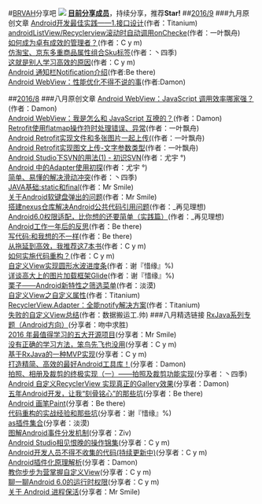 #[BRVAH](https://github.com/CymChad/BaseRecyclerViewAdapterHelper)分享吧
![](https://github.com/CymChad/BRVAHST/blob/master/share.png)
**[目前分享成员](https://github.com/CymChad/BRVAHST/blob/master/Member.md)**，持续分享，推荐**Star!**
##[2016/9](https://github.com/CymChad/BRVAHST/blob/master/September.md)
###九月原创文章
[Android开发最佳实践——1.接口设计](http://loshine.me/2016/09/01/android-best-practice-p1-interface-design/)(作者：Titanium)  
[androidListView/Recyclerview滚动时自动调用onChecke](http://blog.csdn.net/jdsjlzx/article/details/52426868)(作者：一叶飘舟)  
[如何成为卓有成效的管理者？](http://www.jianshu.com/p/9240d7cbbb37)(作者：C y m)  
[仿淘宝、京东多重商品属性组合Sku标签](http://blog.csdn.net/qq_32763839/article/details/52449037)(作者：丶四季)  
[这就是别人学习高效的原因](http://www.jianshu.com/p/f01ec37c61e2)(作者：C y m)  
[Android 通知栏Notification介绍](http://www.jianshu.com/p/8c7558f4914b?utm_campaign=haruki&utm_content=note&utm_medium=reader_share&utm_source=qq)(作者:Be there)  
[Android WebView：性能优化不得不说的事](http://motalks.cn/2016/09/11/Android-WebView-JavaScript-3/)(作者:Damon)  

##[2016/8](https://github.com/CymChad/BRVAHST/blob/master/August.md)
###八月原创文章
[Android WebView：JavaScript 调用效率哪家强？](http://motalks.cn/2016/08/14/Android-WebView-JavaScript-1/)(作者：Damon)  
[Android WebView：我是怎么和 JavaScript 互撩的？](http://motalks.cn/2016/08/27/Android-WebView-JavaScript-2/)(作者：Damon)   
[Retrofit使用flatmap操作符时处理错误、异常](http://blog.csdn.net/jdsjlzx/article/details/52096405)(作者：一叶飘舟)  
[Android Retrofit实现文件和多张图片一起上传(](http://blog.csdn.net/jdsjlzx/article/details/52246114)(作者：一叶飘舟)  
[Android Retrofit实现图文上传-文字参数类型](http://blog.csdn.net/jdsjlzx/article/details/52301505)(作者：一叶飘舟)   
[Android Studio下SVN的用法(1) - 初识SVN](http://blog.csdn.net/bevislius/article/details/52193165)(作者：尤宇 °)  
[Android 中的Adapter使用初探](http://blog.csdn.net/bevislius/article/details/52347127)(作者：尤宇 °)   
[简单、易懂的解决滑动冲突](http://blog.csdn.net/qq_32763839/article/details/52193392)(作者：丶四季)  
[JAVA基础:static和final](http://blog.csdn.net/qq_16791055/article/details/52198898)(作者：Mr Smile)   
[关于Android软键盘弹出的问题](http://blog.csdn.net/qq_16791055/article/details/52343886)(作者：Mr Smile)   
[搭建nexus仓库解决Android公共代码引用问题](http://xdeveloper.cn/da-jian-nexuscang-ku-jie-jue-androidgong-gong-dai-ma-yin-wen-wen-ti/)(作者：_再见理想)  
[Android6.0权限适配，比你想的还要简单（实践篇）](http://xdeveloper.cn/android6-0quan-xian-gua-pei-bi-ni-xiang-de-huan-yao-jian-dan-2/)(作者：_再见理想)   
[Android工作一年后的反思](http://www.jianshu.com/p/b5da5752d532)(作者：Be there)    
[写代码:和我想的不一样](http://www.jianshu.com/p/4eb9d0c6e741)(作者：Be there)  
[从拖延到高效，我推荐这7本书](http://www.jianshu.com/p/dcd62fbece07)(作者：C y m)  
[如何实施代码重构？](http://www.jianshu.com/p/dac7979f5a29)(作者：C y m)  
 [自定义View实现圆形水波进度条](http://blog.csdn.net/xiehuimx/article/details/52198802)(作者：谢『惜缘』%)  
[详谈高大上的图片加载框架Glide](http://blog.csdn.net/xiehuimx/article/details/52349317)(作者：谢『惜缘』%)  
[栗子——Android新特性之筛选菜单](http://www.jianshu.com/p/56a9787e3f2f)(作者：淡漠)  
[自定义View之自定义属性](http://loshine.me/2016/08/13/custom-view-attrs/)(作者：Titanium)  
[RecyclerView.Adapter：全能notify解决方案](http://loshine.me/2016/08/25/a-universal-solution-of-recyclerview-adapter-notify/)(作者：Titanium)  
[失败的自定义View总结](http://blog.csdn.net/qq_27965461/article/details/52203994)(作者：数据搬运工.帅)
###八月精选链接
[RxJava系列专题（Android方向）](http://www.jianshu.com/collection/d79a6385bded)(分享者：吻中求胜)  
[2016 年最值得学习的五大开源项目](http://gold.xitu.io/entry/57c540d70a2b58006c06b817)(分享者：Mr Smile)  
[没有正确的学习方法，笨鸟先飞也没用](http://mp.weixin.qq.com/s?__biz=MzAwOTEzMTkzNw==&mid=2663315068&idx=1&sn=d1a0b03c417d7f4c3aba93ac2b66b65f&scene=2&srcid=0831dd6TFsuUZSnkZI7I71w9&from=timeline&isappinstalled=0#wechat_redirect)(分享者：C y m)  
[基于RxJava的一种MVP实现](http://dev.qq.com/topic/57bfef673c1174283d60bac0)(分享者：C y m)  
[打造精简、高效的最好Android工具库！](https://github.com/openproject/LessCode)(分享者：Damon)  
[拍照、相册及裁剪的终极实现（一）——拍照及裁剪功能实现](http://blog.csdn.net/harvic880925/article/details/43163175)(分享者：丶四季)  
[Android 自定义RecyclerView 实现真正的Gallery效果](http://blog.csdn.net/lmj623565791/article/details/38173061/)(分享者：Damon)  
[五年Android开发，让我“刻骨铭心”的那些坑](http://mp.weixin.qq.com/s?__biz=MzIwNjQ1NzQxNA==&mid=2247483658&idx=1&sn=451a063ef5bf3f3689e5af6153762fcd&scene=1&srcid=081912jNN9TJLf5BeZgdjTvl#rd)(分享者：Be there)  
[Android 画笔Paint](http://wuxiaolong.me/2016/08/20/Paint/)(分享者：Be there)  
[代码重构的实战经验和那些坑](http://www.codeceo.com/article/code-refactoring-hole.html#0-tsina-1-18456-397232819ff9a47a7b7e80a40613cfe1)(分享者：谢『惜缘』%)  
[as插件集合](http://mp.weixin.qq.com/s?__biz=MzI3MDE0NzYwNA==&mid=2651433634&idx=1&sn=e5f65d8a0a2b85f7c22d8ccd4cf96a39&scene=23&srcid=0721vQcDls3Ak34dZY1y3h7o#rd)(分享者：淡漠)  
[图解Android事件分发机制](http://www.jianshu.com/p/e99b5e8bd67b)(分享者：Ziv)  
[Android Studio相见恨晚的操作锦集](http://www.jianshu.com/p/bc8f6bfe12c6?utm_campaign=haruki&utm_content=note&utm_medium=reader_share&utm_source=qq)(分享者：C y m)  
[Android开发人员不得不收集的代码(持续更新中)](http://www.jianshu.com/p/72494773aace)(分享者：C y m)  
[Android插件化原理解析](http://weishu.me/2016/01/28/understand-plugin-framework-overview/)(分享者：Damon)  
[教你步步为营掌握自定义View](http://www.jianshu.com/p/d507e3514b65?utm_campaign=haruki&utm_content=note&utm_medium=reader_share&utm_source=qq)(分享者：C y m)  
[聊一聊Android 6.0的运行时权限](http://droidyue.com/blog/2016/01/17/understanding-marshmallow-runtime-permission/?comefrom=http://blogread.cn/news/)(分享者：C y m)    
[关于 Android 进程保活](http://www.jianshu.com/p/63aafe3c12af?utm_campaign=haruki&utm_content=note&utm_medium=reader_share&utm_source=qq)(分享者：Mr Smile)




















